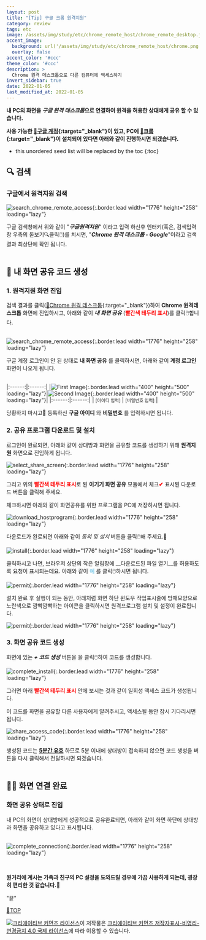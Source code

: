 ```yaml
---
layout: post
title: "[Tip] 구글 크롬 원격지원"
category: review
tags: etc
image: /assets/img/study/etc/chrome_remote_host/chrome_remote_desktop.jpg
accent_image: 
  background: url('/assets/img/study/etc/chrome_remote_host/chrome.png') center/cover
  overlay: false
accent_color: '#ccc'
theme_color: '#ccc'
description: >
  Chrome 원격 데스크톱으로 다른 컴퓨터에 액세스하기
invert_sidebar: true  
date: 2022-01-05
last_modified_at: 2022-01-05
---
```


__내 PC의 화면을 *구글 원격 데스크톱*으로 연결하여 원격을 허용한 상대에게 공유 할 수 있습니다.__<br>

__사용 가능한 [🔗구글 계정](https://support.google.com/accounts/answer/27441?hl=ko){:target="_blank"}이 있고, PC에 [🔗크롬](https://www.google.co.kr/chrome/?brand=IBEF&gclid=Cj0KCQiAoNWOBhCwARIsAAiHnEhIcn-j6LTHgXHodIrWuh5b0hUhREEyzZEw1OcuY9twvVRHewBPT7gaApkiEALw_wcB&gclsrc=aw.ds){:target="_blank"}이 설치되어 있다면 아래와 같이 진행하시면 되겠습니다.__<br>

* this unordered seed list will be replaced by the toc
{:toc}

## 🔍 검색 

### 구글에서 원격지원 검색
![search_chrome_remote_access](/assets/img/study/etc/chrome_remote_host/search_chrome_remote_access.PNG){:.border.lead width="1776" height="258" loading="lazy"}

구글 검색창에서 위와 같이 "***구글원격지원***" 이라고 입력 하신후 엔터키(혹은, 검색입력창 우측의 돋보기🔍클릭🖱️)를 치시면, "***Chrome 원격 데스크톱 - Google***"이라고 검색결과 최상단에 확인 됩니다.<br><br>

## 🚀 내 화면 공유 코드 생성

### 1. 원격지원 화면 진입

검색 결과를 클릭([🔗Chrome 원격 데스크톱](https://support.google.com/accounts/answer/27441?hl=ko){:target="_blank"})하여 __Chrome 원격데스크톱__ 화면에 진입하시고, 아래와 같이 ***내 화면 공유*** (<span style="color:red">__빨간색 테두리 표시__</span>)를 클릭🖱️합니다.<br><br>

![search_chrome_remote_access](/assets/img/study/etc/chrome_remote_host/select_share.PNG){:.border.lead width="1776" height="258" loading="lazy"}

구글 계정 로그인이 안 된 상태로 __내 화면 공유__ 를 클릭하시면, 아래와 같이 __계정 로그인__ 화면이 나오게 됩니다.<br><br>

|:------:|:------:|
|![First Image](/assets/img/study/etc/chrome_remote_host/insert_id.PNG){:.border.lead width="400" height="500" loading="lazy"}|![Second Image](/assets/img/study/etc/chrome_remote_host/insert_pw.PNG){:.border.lead width="400" height="500" loading="lazy"}|
|:------:|:------:|
| <small>[아이디 입력]</small> | <small>[비밀번호 입력]</small> |

당황하지 마시고🙂 등록하신 __구글 아이디__ 와 __비밀번호__ 를 입력하시면 됩니다.<br>

### 2. 공유 프로그램 다운로드 및 설치

로그인이 완료되면, 아래와 같이 상대방과 화면을 공유할 코드를 생성하기 위해 __원격지원__ 화면으로 진입하게 됩니다.<br>

![select_share_screen](/assets/img/study/etc/chrome_remote_host/select_share_screen.png){:.border.lead width="1776" height="258" loading="lazy"}

그리고 위의 <span style="color:red">__빨간색 테두리 표시__</span>로 된  __이기기 화면 공유__ 모듈에서 체크<span style="color:red">__✔__</span> 표시된 다운로드 버튼을 클릭해 주세요.<br>

체크하시면 아래와 같이 화면공유를 위한 프로그램을 PC에 저장하시면 됩니다.<br>

![download_hostprogram](/assets/img/study/etc/chrome_remote_host/download_hostprogram.png){:.border.lead width="1776" height="258" loading="lazy"}

다운로드가 완료되면 아래와 같이 *동의 및 설치* 버튼을 클릭🖱️해 주세요.🙂<br>

![install](/assets/img/study/etc/chrome_remote_host/install.png){:.border.lead width="1776" height="258" loading="lazy"}

클릭하시고 나면, 브라우저 상단의 작은 알림창에 __다운로드된 파일 열기__를 허용하도록 요청이 표시되는데요. 아래와 같이 <span style="color:skyblue">__예__</span> 를 클릭🖱️하시면 됩니다.<br>

![permit](/assets/img/study/etc/chrome_remote_host/permit.png){:.border.lead width="1776" height="258" loading="lazy"}

설치 완료 후 실행이 되는 동안, 아래처럼 화면 하단 윈도우 작업표시줄에 방패모양으로 노란색으로 깜빡깜빡하는 아이콘을 클릭하시면 원격프로그램 설치 및 설정이 완료됩니다.<br>

![permit](/assets/img/study/etc/chrome_remote_host/Request_for_permission.png){:.border.lead width="1776" height="258" loading="lazy"}

### 3. 화면 공유 코드 생성 

화면에 있는 ***+ 코드 생성*** 버튼을 을 클릭🖱️하여 코드를 생성합니다.<br>

![complete_install](/assets/img/study/etc/chrome_remote_host/complete_install.png){:.border.lead width="1776" height="258" loading="lazy"}

그러면 아래 <span style="color:red">__빨간색 테두리 표시__</span> 안에 보시는 것과 같이 일회성 액세스 코드가 생성됩니다.<br>

이 코드를 화면을 공유할 다른 사용자에게 알려주시고, 액세스될 동안 잠시 기다리시면 됩니다.<br>

![share_access_code](/assets/img/study/etc/chrome_remote_host/share_access_code.png){:.border.lead width="1776" height="258" loading="lazy"}

생성된 코드는 __<u>5분간 유효</u>__ 하므로 5분 이내에 상대방이 접속하지 않으면 코드 생성을 버튼을 다시 클릭해서 전달하시면 되겠습니다.<br><br>

## 🧑‍💻 화면 연결 완료

### 화면 공유 상태로 진입

내 PC의 화면이 상대방에게 성공적으로 공유완료되면, 아래와 같이 화면 하단에 상대방과 화면을 공유하고 있다고 표시됩니다.<br><br>

![complete_connection](/assets/img/study/etc/chrome_remote_host/complete_connection.PNG){:.border.lead width="1776" height="258" loading="lazy"}

<br>

__원거리에 계시는 가족과 친구의 PC 설정을 도와드릴 경우에 가끔 사용하게 되는데, 굉장히 편리한 것 같습니다.__🙂<br>

"끝"<br>

[🔼TOP](#)

<a rel="license" href="http://creativecommons.org/licenses/by-nc-nd/4.0/"><img alt="크리에이티브 커먼즈 라이선스" style="border-width:0" src="https://i.creativecommons.org/l/by-nc-nd/4.0/88x31.png" /></a>이 저작물은 <a rel="license" href="http://creativecommons.org/licenses/by-nc-nd/4.0/">크리에이티브 커먼즈 저작자표시-비영리-변경금지 4.0 국제 라이선스</a>에 따라 이용할 수 있습니다.


<!--link address-->

